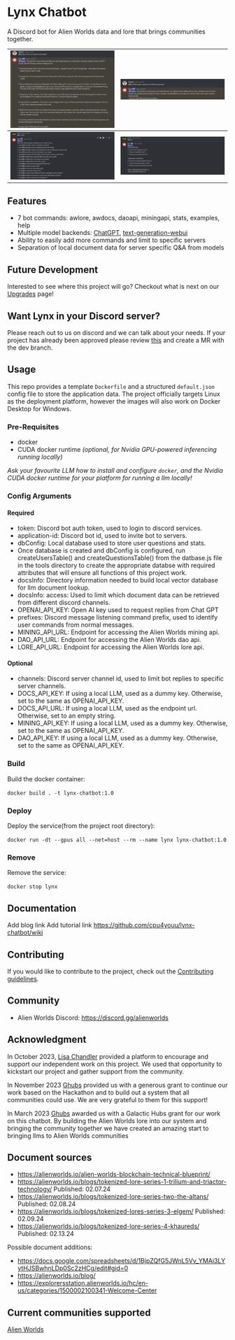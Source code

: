 # Lynx Chatbot

A Discord bot for Alien Worlds data and lore that brings communities together. 

|![Image1](https://github.com/cpu4youu/lynx-chatbot/blob/main/screenshots/awdocs.png) | ![Image2](https://github.com/cpu4youu/lynx-chatbot/blob/main/screenshots/lore.png) |
|:---:|:---:|
|![Image1](https://github.com/cpu4youu/lynx-chatbot/blob/main/screenshots/examples.png) | ![Image2](https://github.com/cpu4youu/lynx-chatbot/blob/main/screenshots/stats.png) |

## Features

* 7 bot commands: awlore, awdocs, daoapi, miningapi, stats, examples, help
* Multiple model backends: [ChatGPT](https://chat.openai.com/), [text-generation-webui](https://github.com/oobabooga/text-generation-webui)
* Ability to easily add more commands and limit to specific servers
* Separation of local document data for server specific Q&A from models

## Future Development

Interested to see where this project will go? Checkout what is next on our [Upgrades](https://github.com/cpu4youu/lynx-chatbot/wiki/Upgrades) page!

## Want Lynx in your Discord server?

Please reach out to us on discord and we can talk about your needs. If your project has already been approved please review [this](https://github.com/cpu4youu/lynx-chatbot/wiki/Want-Lynx-to-answer-questions-about-your-documents-too%3F) and create a MR with the dev branch. 

## Usage

This repo provides a template `Dockerfile` and a structured `default.json` config file to store the application data. The project officially targets Linux as the deployment platform, however the images will also work on Docker Desktop for Windows.


### Pre-Requisites
- docker
- CUDA docker runtime *(optional, for Nvidia GPU-powered inferencing running locally)*

*Ask your favourite LLM how to install and configure `docker`, and the Nvidia CUDA docker runtime for your platform for running a llm locally!*

### Config Arguments

#### Required

- token: Discord bot auth token, used to login to discord services.
- application-id: Discord bot id, used to invite bot to servers. 
- dbConfig: Local database used to store user questions and stats.
- Once database is created and dbConfig is configured, run createUsersTable() and createQuestionsTable() from the datbase.js file in the tools directory to create the appropriate databse with required attributes that will ensure all functions of this project work.
- docsInfo: Directory information needed to build local vector database for llm document lookup.
- docsInfo: access: Used to limit which document data can be retrieved from different discord channels.
- OPENAI_API_KEY: Open AI key used to request replies from Chat GPT
- prefixes: Discord message listening command prefix, used to identify user commands from normal messages.
- MINING_API_URL: Endpoint for accessing the Alien Worlds mining api.
- DAO_API_URL: Endpoint for accessing the Alien Worlds dao api.
- LORE_API_URL: Endpoint for accessing the Alien Worlds lore api.

#### Optional

- channels: Discord server channel id, used to limit bot replies to specific server channels.
- DOCS_API_KEY: If using a local LLM, used as a dummy key. Otherwise, set to the same as OPENAI_API_KEY.
- DOCS_API_URL: If using a local LLM, used as the endpoint url. Otherwise, set to an empty string.
- MINING_API_KEY: If using a local LLM, used as a dummy key. Otherwise, set to the same as OPENAI_API_KEY.
- DAO_API_KEY: If using a local LLM, used as a dummy key. Otherwise, set to the same as OPENAI_API_KEY.


### Build
Build the docker container:

`docker build . -t lynx-chatbot:1.0`


### Deploy
Deploy the service(from the project root directory):

`docker run -dt --gpus all --net=host --rm --name lynx lynx-chatbot:1.0`


### Remove
Remove the service:

`docker stop lynx`

## Documentation

Add blog link
Add tutorial link
https://github.com/cpu4youu/lynx-chatbot/wiki


## Contributing

If you would like to contribute to the project, check out the [Contributing guidelines](https://github.com/cpu4youu/lynx-chatbot/wiki/Contributing-guidelines).


## Community

* Alien Worlds Discord: https://discord.gg/alienworlds


## Acknowledgment

In October 2023, [Lisa Chandler](https://www.interplanetaryunconference.com/hackathon) provided a platform to encourage and support our independent work on this project. We used that opportunity to kickstart our project and gather support from the community. 

In November 2023 [Ghubs](https://alienworlds.io/galactic-hubs/) provided us with a generous grant to continue our work based on the Hackathon and to build out a system that all communities could use. We are very grateful to them for this support!

In March 2023 [Ghubs](https://alienworlds.io/galactic-hubs/) awarded us with a Galactic Hubs grant for our work on this chatbot. By building the Alien Worlds lore into our system and bringing the community together we have created an amazing start to bringing llms to Alien Worlds communities


## Document sources 

- https://alienworlds.io/alien-worlds-blockchain-technical-blueprint/
- https://alienworlds.io/blogs/tokenized-lore-series-1-trilium-and-triactor-technology/ Published: 02.07.24
- https://alienworlds.io/blogs/tokenized-lore-series-two-the-altans/ Published: 02.08.24
- https://alienworlds.io/blogs/tokenized-lores-series-3-elgem/ Published: 02.09.24
- https://alienworlds.io/blogs/tokenized-lore-series-4-khaureds/ Published: 02.13.24

Possible document additions:
- https://docs.google.com/spreadsheets/d/1BjpZQfG5JWnL5Vv_YMAi3LYytHJSBwhnLDp0Sc2zHCg/edit#gid=0
- https://alienworlds.io/blog/
- https://explorersstation.alienworlds.io/hc/en-us/categories/1500002100341-Welcome-Center

## Current communities supported

[Alien Worlds](https://discord.gg/alienworlds) 
